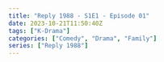 ```yaml
---
title: "Reply 1988 - S1E1 - Episode 01"
date: 2023-10-21T11:50:40Z
tags: ["K-Drama"]
categories: ["Comedy", "Drama", "Family"]
series: ["Reply 1988"]
---
```



<mux-player stream-type="on-demand"
  src="https://kp3d-my.sharepoint.com/personal/ryoo_kp3d_onmicrosoft_com/_layouts/15/download.aspx?share=ETEwgAj0DyVOkwGO8xcxugABj9Jf5rAqR4-8BoPm4zPpaQ" prefer-playback="mse" controls>
  </mux-player>
  
  
  <script src="https://cdn.jsdelivr.net/npm/@mux/mux-player"></script>
  
 <script type="application/ld+json">
 {
  "@context": "https://schema.org/",
  "@type": "VideoObject",
  "name": "Reply 1988 - S1E1 - Episode 01",
  "contentUrl": "https://stream.mux.com/FtKNOcSU455yexylrUaBj5Axkit1gl82qxhNSS02NoMY.m3u8",
  "thumbnailUrl": "https://www.themoviedb.org/t/p/original/oDEPqQstDYUHUxzyHotV8yrnzGk.jpg?width=314&fit_mode=preserve&time=25",
  "uploadDate": "2023-10-21T11:50:40Z",
}

</script>
